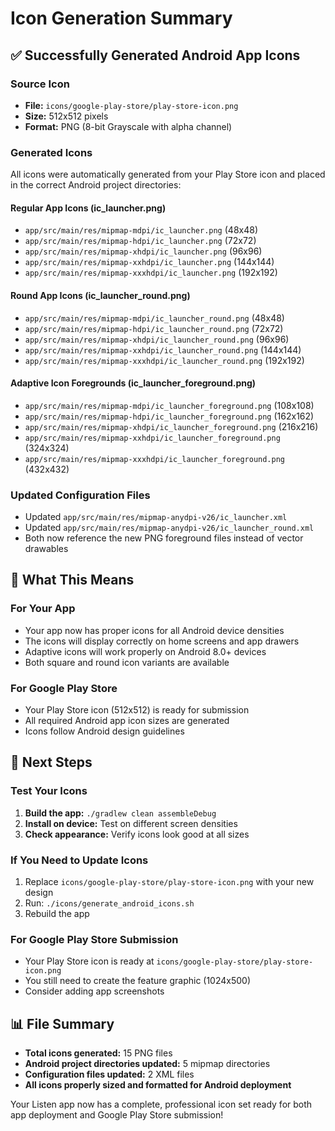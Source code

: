 # Icon Generation Summary

## ✅ Successfully Generated Android App Icons

### Source Icon
- **File:** `icons/google-play-store/play-store-icon.png`
- **Size:** 512x512 pixels
- **Format:** PNG (8-bit Grayscale with alpha channel)

### Generated Icons
All icons were automatically generated from your Play Store icon and placed in the correct Android project directories:

#### Regular App Icons (ic_launcher.png)
- `app/src/main/res/mipmap-mdpi/ic_launcher.png` (48x48)
- `app/src/main/res/mipmap-hdpi/ic_launcher.png` (72x72)
- `app/src/main/res/mipmap-xhdpi/ic_launcher.png` (96x96)
- `app/src/main/res/mipmap-xxhdpi/ic_launcher.png` (144x144)
- `app/src/main/res/mipmap-xxxhdpi/ic_launcher.png` (192x192)

#### Round App Icons (ic_launcher_round.png)
- `app/src/main/res/mipmap-mdpi/ic_launcher_round.png` (48x48)
- `app/src/main/res/mipmap-hdpi/ic_launcher_round.png` (72x72)
- `app/src/main/res/mipmap-xhdpi/ic_launcher_round.png` (96x96)
- `app/src/main/res/mipmap-xxhdpi/ic_launcher_round.png` (144x144)
- `app/src/main/res/mipmap-xxxhdpi/ic_launcher_round.png` (192x192)

#### Adaptive Icon Foregrounds (ic_launcher_foreground.png)
- `app/src/main/res/mipmap-mdpi/ic_launcher_foreground.png` (108x108)
- `app/src/main/res/mipmap-hdpi/ic_launcher_foreground.png` (162x162)
- `app/src/main/res/mipmap-xhdpi/ic_launcher_foreground.png` (216x216)
- `app/src/main/res/mipmap-xxhdpi/ic_launcher_foreground.png` (324x324)
- `app/src/main/res/mipmap-xxxhdpi/ic_launcher_foreground.png` (432x432)

### Updated Configuration Files
- Updated `app/src/main/res/mipmap-anydpi-v26/ic_launcher.xml`
- Updated `app/src/main/res/mipmap-anydpi-v26/ic_launcher_round.xml`
- Both now reference the new PNG foreground files instead of vector drawables

## 🎯 What This Means

### For Your App
- Your app now has proper icons for all Android device densities
- The icons will display correctly on home screens and app drawers
- Adaptive icons will work properly on Android 8.0+ devices
- Both square and round icon variants are available

### For Google Play Store
- Your Play Store icon (512x512) is ready for submission
- All required Android app icon sizes are generated
- Icons follow Android design guidelines

## 🚀 Next Steps

### Test Your Icons
1. **Build the app:** `./gradlew clean assembleDebug`
2. **Install on device:** Test on different screen densities
3. **Check appearance:** Verify icons look good at all sizes

### If You Need to Update Icons
1. Replace `icons/google-play-store/play-store-icon.png` with your new design
2. Run: `./icons/generate_android_icons.sh`
3. Rebuild the app

### For Google Play Store Submission
- Your Play Store icon is ready at `icons/google-play-store/play-store-icon.png`
- You still need to create the feature graphic (1024x500)
- Consider adding app screenshots

## 📊 File Summary
- **Total icons generated:** 15 PNG files
- **Android project directories updated:** 5 mipmap directories
- **Configuration files updated:** 2 XML files
- **All icons properly sized and formatted for Android deployment**

Your Listen app now has a complete, professional icon set ready for both app deployment and Google Play Store submission! 